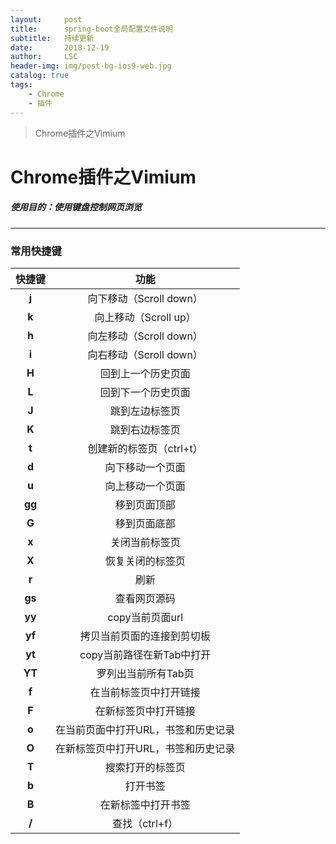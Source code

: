 ```yaml
---
layout:     post
title:      spring-boot全局配置文件说明
subtitle:   持续更新
date:       2018-12-19
author:     LSC
header-img: img/post-bg-ios9-web.jpg
catalog: true
tags:
    - Chrome
    - 插件
---
```


>Chrome插件之Vimium

# Chrome插件之Vimium

##### 使用目的：使用键盘控制网页浏览

------------------------------------------------------------------------------------------------------------------------------

### 常用快捷键

| 快捷键 |                功能                 |
| :----: | :---------------------------------: |
| **j**  |       向下移动（Scroll down）       |
| **k**  |        向上移动（Scroll up）        |
| **h**  |       向左移动（Scroll down）       |
| **i**  |       向右移动（Scroll down）       |
| **H**  |         回到上一个历史页面          |
| **L**  |         回到下一个历史页面          |
| **J**  |           跳到左边标签页            |
| **K**  |           跳到右边标签页            |
| **t**  |      创建新的标签页（ctrl+t）       |
| **d**  |          向下移动一个页面           |
| **u**  |          向上移动一个页面           |
| **gg** |            移到页面顶部             |
| **G**  |            移到页面底部             |
| **x**  |           关闭当前标签页            |
| **X**  |          恢复关闭的标签页           |
| **r**  |                刷新                 |
| **gs** |            查看网页源码             |
| **yy** |           copy当前页面url           |
| **yf** |     拷贝当前页面的连接到剪切板      |
| **yt** |      copy当前路径在新Tab中打开      |
| **YT** |         罗列出当前所有Tab页         |
| **f**  |       在当前标签页中打开链接        |
| **F**  |        在新标签页中打开链接         |
| **o**  | 在当前页面中打开URL，书签和历史记录 |
| **O**  | 在新标签页中打开URL，书签和历史记录 |
| **T**  |          搜索打开的标签页           |
| **b**  |              打开书签               |
| **B**  |         在新标签中打开书签          |
| **/**  |           查找（ctrl+f）            |

